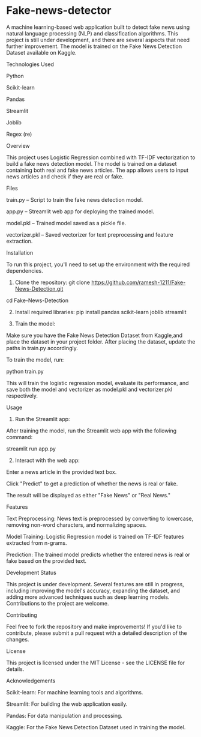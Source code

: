 # Fake-news-detector
A machine learning-based web application built to detect fake news using natural language processing (NLP) and classification algorithms. This project is still under development, and there are several aspects that need further improvement. The model is trained on the Fake News Detection Dataset available on Kaggle.

Technologies Used

Python

Scikit-learn

Pandas

Streamlit

Joblib

Regex (re)

Overview

This project uses Logistic Regression combined with TF-IDF vectorization to build a fake news detection model. The model is trained on a dataset containing both real and fake news articles. The app allows users to input news articles and check if they are real or fake.

Files

train.py – Script to train the fake news detection model.

app.py – Streamlit web app for deploying the trained model.

model.pkl – Trained model saved as a pickle file.

vectorizer.pkl – Saved vectorizer for text preprocessing and feature extraction.

Installation

To run this project, you'll need to set up the environment with the required dependencies.

1. Clone the repository:
git clone https://github.com/ramesh-1211/Fake-News-Detection.git

cd Fake-News-Detection

2. Install required libraries:
pip install pandas scikit-learn joblib streamlit

3. Train the model:

Make sure you have the Fake News Detection Dataset from Kaggle,and place the dataset in your project folder. After placing the dataset, update the paths in train.py accordingly.

To train the model, run:

python train.py


This will train the logistic regression model, evaluate its performance, and save both the model and vectorizer as model.pkl and vectorizer.pkl respectively.

Usage
1. Run the Streamlit app:

After training the model, run the Streamlit web app with the following command:

streamlit run app.py

2. Interact with the web app:

Enter a news article in the provided text box.

Click "Predict" to get a prediction of whether the news is real or fake.

The result will be displayed as either "Fake News" or "Real News."

Features

Text Preprocessing: News text is preprocessed by converting to lowercase, removing non-word characters, and normalizing spaces.

Model Training: Logistic Regression model is trained on TF-IDF features extracted from n-grams.

Prediction: The trained model predicts whether the entered news is real or fake based on the provided text.

Development Status

This project is under development. Several features are still in progress, including improving the model's accuracy, expanding the dataset, and adding more advanced techniques such as deep learning models. Contributions to the project are welcome.

Contributing

Feel free to fork the repository and make improvements! If you'd like to contribute, please submit a pull request with a detailed description of the changes.

License

This project is licensed under the MIT License - see the LICENSE
 file for details.

Acknowledgements

Scikit-learn: For machine learning tools and algorithms.

Streamlit: For building the web application easily.

Pandas: For data manipulation and processing.

Kaggle: For the Fake News Detection Dataset used in training the model.
